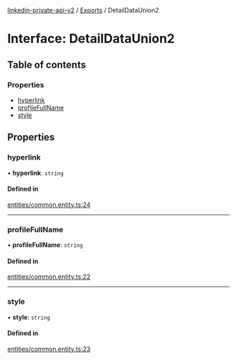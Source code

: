 [linkedin-private-api-v2](../README.md) / [Exports](../modules.md) / DetailDataUnion2

# Interface: DetailDataUnion2

## Table of contents

### Properties

- [hyperlink](DetailDataUnion2.md#hyperlink)
- [profileFullName](DetailDataUnion2.md#profilefullname)
- [style](DetailDataUnion2.md#style)

## Properties

### hyperlink

• **hyperlink**: `string`

#### Defined in

[entities/common.entity.ts:24](https://github.com/akash-gupt/linkedin-private-api/blob/d170d2d/src/entities/common.entity.ts#L24)

___

### profileFullName

• **profileFullName**: `string`

#### Defined in

[entities/common.entity.ts:22](https://github.com/akash-gupt/linkedin-private-api/blob/d170d2d/src/entities/common.entity.ts#L22)

___

### style

• **style**: `string`

#### Defined in

[entities/common.entity.ts:23](https://github.com/akash-gupt/linkedin-private-api/blob/d170d2d/src/entities/common.entity.ts#L23)
